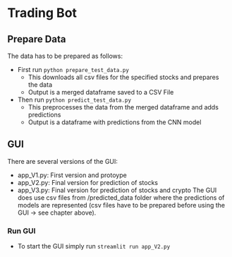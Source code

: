 # Trading Bot

## Prepare Data
The data has to be prepared as follows:
- First run ```python prepare_test_data.py```
    - This downloads all csv files for the specified stocks and prepares the data
    - Output is a merged dataframe saved to a CSV File
- Then run ```python predict_test_data.py```
    - This preprocesses the data from the merged dataframe and adds predictions
    - Output is a dataframe with predictions from the CNN model

## GUI
There are several versions of the GUI:
- app_V1.py: First version and protoype
- app_V2.py: Final version for prediction of stocks
- app_V3.py: Final version for prediction of stocks and crypto
The GUI does use csv files from /predicted_data folder where the predictions of models are represented (csv files have to be prepared before using the GUI -> see chapter above).
### Run GUI
- To start the GUI simply run ```streamlit run app_V2.py```